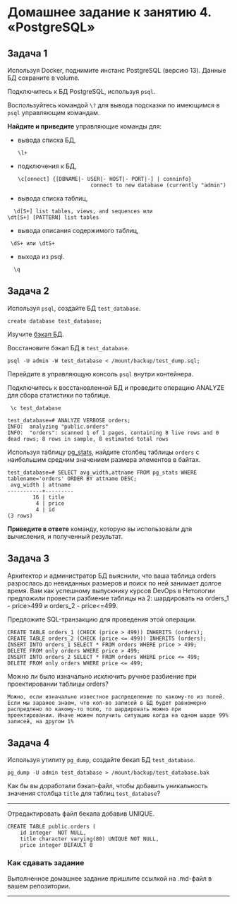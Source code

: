 # Домашнее задание к занятию 4. «PostgreSQL»

## Задача 1

Используя Docker, поднимите инстанс PostgreSQL (версию 13). Данные БД сохраните в volume.

Подключитесь к БД PostgreSQL, используя `psql`.

Воспользуйтесь командой `\?` для вывода подсказки по имеющимся в `psql` управляющим командам.

**Найдите и приведите** управляющие команды для:

- вывода списка БД,
  ~~~
  \l+
  ~~~
- подключения к БД,
  ~~~
  \c[onnect] {[DBNAME|- USER|- HOST|- PORT|-] | conninfo}
                         connect to new database (currently "admin")
   ~~~ 

- вывода списка таблиц,
~~~
  \d[S+] list tables, views, and sequences или
\dt[S+] [PATTERN] list tables
~~~
- вывода описания содержимого таблиц,
 ~~~ 
  \dS+ или \dtS+
 ~~~
- выхода из psql.
~~~
  \q
~~~
## Задача 2

Используя `psql`, создайте БД `test_database`.  

~~~
create database test_database;
~~~

Изучите [бэкап БД](https://github.com/netology-code/virt-homeworks/tree/virt-11/06-db-04-postgresql/test_data).

Восстановите бэкап БД в `test_database`.

~~~
psql -U admin -W test_database < /mount/backup/test_dump.sql;  
~~~

Перейдите в управляющую консоль `psql` внутри контейнера.

Подключитесь к восстановленной БД и проведите операцию ANALYZE для сбора статистики по таблице.
~~~
 \c test_database  
~~~

~~~
test_database=# ANALYZE VERBOSE orders;
INFO:  analyzing "public.orders"
INFO:  "orders": scanned 1 of 1 pages, containing 8 live rows and 0 dead rows; 8 rows in sample, 8 estimated total rows
~~~


Используя таблицу [pg_stats](https://postgrespro.ru/docs/postgresql/12/view-pg-stats), найдите столбец таблицы `orders` 
с наибольшим средним значением размера элементов в байтах.  

~~~
test_database=# SELECT avg_width,attname FROM pg_stats WHERE tablename='orders' ORDER BY attname DESC;
 avg_width | attname 
-----------+---------
        16 | title
         4 | price
         4 | id
(3 rows)
~~~

**Приведите в ответе** команду, которую вы использовали для вычисления, и полученный результат.

## Задача 3

Архитектор и администратор БД выяснили, что ваша таблица orders разрослась до невиданных размеров и
поиск по ней занимает долгое время. Вам как успешному выпускнику курсов DevOps в Нетологии предложили
провести разбиение таблицы на 2: шардировать на orders_1 - price>499 и orders_2 - price<=499.

Предложите SQL-транзакцию для проведения этой операции.

~~~
CREATE TABLE orders_1 (CHECK (price > 499)) INHERITS (orders);
CREATE TABLE orders_2 (CHECK (price <= 499)) INHERITS (orders);
INSERT INTO orders_1 SELECT * FROM orders WHERE price > 499;
DELETE FROM only orders WHERE price > 499;
INSERT INTO orders_2 SELECT * FROM orders WHERE price <= 499;
DELETE FROM only orders WHERE price <= 499;
~~~

Можно ли было изначально исключить ручное разбиение при проектировании таблицы orders?

~~~
Можно, если изначально известное распределение по какому-то из полей.
Если мы заранее знаем, что кол-во записей в БД будет равномерно распредлено по какому-то полю, то шардировать можно при проектировании. Иначе можем получить ситуацию когда на одном шарде 99% записей, на другом 1%
~~~

## Задача 4

Используя утилиту `pg_dump`, создайте бекап БД `test_database`.

~~~
pg_dump -U admin test_database > /mount/backup/test_database.bak
~~~

Как бы вы доработали бэкап-файл, чтобы добавить уникальность значения столбца `title` для таблиц `test_database`?

---

Отредактировать файл бекапа добавив UNIQUE.

~~~
CREATE TABLE public.orders (
    id integer  NOT NULL,
    title character varying(80) UNIQUE NOT NULL,
    price integer DEFAULT 0
~~~

### Как cдавать задание

Выполненное домашнее задание пришлите ссылкой на .md-файл в вашем репозитории.

---

